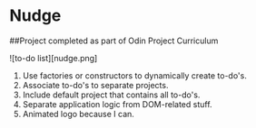 # Nudge

##Project completed as part of Odin Project Curriculum

![to-do list][nudge.png]

1.  Use factories or constructors to dynamically create to-do's.
2.  Associate to-do's to separate projects.
3.  Include default project that contains all to-do's.
4.  Separate application logic from DOM-related stuff.
5.  Animated logo because I can.
